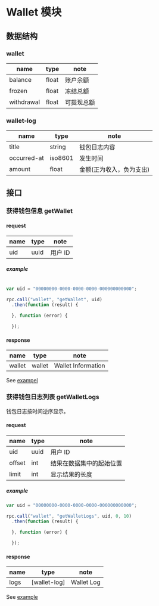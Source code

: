 # Wallet 模块

## 数据结构

### wallet

|name|type|note|
|----|----|----|
|balance|float|账户余额|
|frozen|float|冻结总额|
|withdrawal|float|可提现总额|

### wallet-log

|name|type|note|
|----|----|----|
|title|string|钱包日志内容|
|occurred-at|iso8601|发生时间|
|amount|float|金额(正为收入，负为支出)|

## 接口

### 获得钱包信息 getWallet

#### request

|name|type|note|
|----|----|----|
|uid|uuid|用户 ID|

##### example

```javascript

var uid = "00000000-0000-0000-0000-000000000000";

rpc.call("wallet", "getWallet", uid)
  .then(function (result) {

  }, function (error) {

  });

```

#### response

|name|type|note|
|----|----|----|
|wallet|wallet|Wallet Information|

See [exampel](../data/wallet/getWallet.json)

### 获得钱包日志列表 getWalletLogs

钱包日志按时间逆序显示。

#### request

|name|type|note|
|----|----|----|
|uid|uuid|用户 ID|
|offset|int|结果在数据集中的起始位置|
|limit|int|显示结果的长度|

##### example

```javascript
var uid = "00000000-0000-0000-0000-000000000000";

rpc.call("wallet", "getWalletLogs", uid, 0, 10)
  .then(function (result) {

  }, function (error) {

  });

```

#### response

|name|type|note|
|----|----|----|
|logs|[wallet-log]|Wallet Log|

See [example](../data/wallet/getWalletLogs.json)
